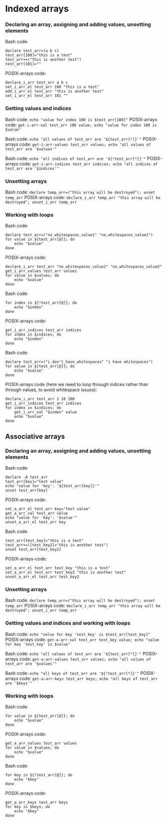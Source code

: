 # Indexed arrays

### Declaring an array, assigning and adding values, unsetting elements
Bash code:
```
declare test_arr=(a b c)
test_arr[100]="this is a test"
test_arr+=("this is another test")
test_arr[101]=""
```
POSIX-arrays code:
```
declare_i_arr test_arr a b c
set_i_arr_el test_arr 100 "this is a test"
add_i_arr_el test_arr "this is another test"
set_i_arr_el test_arr 101 ""
```

### Getting values and indices
Bash code: `echo "value for index 100 is $test_arr[100]"`
POSIX-arrays code: `get-i-arr-val test_arr 100 value; echo "value for index 100 is $value"`

Bash code: `echo "all values of test_arr are '${test_arr[*]}'"`
POSIX-arrays code: `get-i-arr-values test_arr values; echo "all values of test_arr are '$values'"`

Bash code: `echo "all indices of test_arr are '${!test_arr[*]}'"`
POSIX-arrays code: `get-i-arr-indices test_arr indices; echo "all indices of test_arr are '$indices'"`

### Unsetting arrays
Bash code: `declare temp_arr=("this array will be destroyed"); unset temp_arr`
POSIX-arrays code: `declare_i_arr temp_arr "this array will be destroyed"; unset_i_arr temp_arr`

### Working with loops
Bash code:
```
declare test_arr=("no_whitespaces_value1" "no_whitespaces_value2")
for value in ${test_arr[@]}; do
    echo "$value"
done
```
POSIX-arrays code:
```
declare_i_arr test_arr "no_whitespaces_value1" "no_whitespaces_value2"
get_i_arr_values test_arr values
for value in $values; do
    echo "$value"
done
```

Bash code:
```
for index in ${!test_arr[@]}; do
    echo "$index"
done
```
POSIX-arrays code:
```
get_i_arr_indices test_arr indices
for index in $indices; do
    echo "$index"
done
```

Bash code:
```
declare test_arr=("i_don't_have_whitespaces" "i have whitespaces")
for value in ${test_arr[@]}; do
    echo "$value"
done
```
POSIX-arrays code (here we need to loop through indices rather than through values, to avoid whitespace issues):
```
declare_i_arr test_arr 1 10 100
get_i_arr_indices test_arr indices
for index in $indices; do
    get_i_arr_val "$index" value
    echo "$value"
done
```

## Associative arrays

### Declaring an array, assigning and adding values, unsetting elements
Bash code:
```
declare -A test_arr
test_arr[key]="test value"
echo "value for 'key': '${test_arr[key]}'"
unset test_arr[key]
```
POSIX-arrays code:
```
set_a_arr_el test_arr key="test value"
get_a_arr_val test_arr value
echo "value for 'key': '$value'"
unset_a_arr_el test_arr key
```

Bash code:
```
test_arr[test_key]="this is a test"
test_arr+=([test_key2]="this is another test")
unset test_arr[test_key2]
```
POSIX-arrays-code:
```
set_a_arr_el test_arr test_key "this is a test"
set_a_arr_el test_arr test_key2 "this is another test"
unset_a_arr_el test_arr test_key2
```

### Unsetting arrays
Bash code: `declare temp_arr=("this array will be destroyed"); unset temp_arr`
POSIX-arrays code: `declare_i_arr temp_arr "this array will be destroyed"; unset_i_arr temp_arr`

### Getting values and indices and working with loops

Bash code: `echo "value for key 'test_key' is $test_arr[test_key]"`
POSIX-arrays code: `get-a-arr-val test_arr test_key value; echo "value for key 'test_key' is $value"`

Bash code: `echo "all values of test_arr are '${test_arr[*]}'"`
POSIX-arrays code: `get-a-arr-values test_arr values; echo "all values of test_arr are '$values'"`

Bash code: `echo "all keys of test_arr are '${!test_arr[*]}'"`
POSIX-arrays code: `get-a-arr-keys test_arr keys; echo "all keys of test_arr are '$keys'"`

### Working with loops

Bash code:
```
for value in ${test_arr[@]}; do
    echo "$value"
done
```
POSIX-arrays code:
```
get_a_arr_values test_arr values
for value in $values; do
    echo "$value"
done
```

Bash code:
```
for key in ${!test_arr[@]}; do
    echo "$key"
done
```
POSIX-arrays code:
```
get_a_arr_keys test_arr keys
for key in $keys; do
    echo "$key"
done
```
